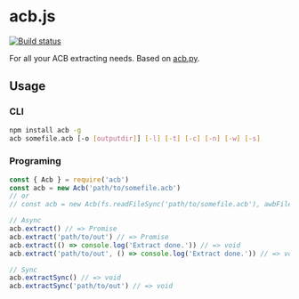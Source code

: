 # acb.js

[![Build status](https://travis-ci.com/toyobayashi/acb.js.svg?branch=master)](https://travis-ci.com/toyobayashi/acb.js/)

For all your ACB extracting needs. Based on [acb.py](https://github.com/summertriangle-dev/acb.py).

## Usage

### CLI

``` bash
npm install acb -g
acb somefile.acb [-o [outputdir]] [-l] [-t] [-c] [-n] [-w] [-s]
```

### Programing

``` js
const { Acb } = require('acb')
const acb = new Acb('path/to/somefile.acb')
// or
// const acb = new Acb(fs.readFileSync('path/to/somefile.acb'), awbFilePathOrBuffer)

// Async
acb.extract() // => Promise
acb.extract('path/to/out') // => Promise
acb.extract(() => console.log('Extract done.')) // => void
acb.extract('path/to/out', () => console.log('Extract done.')) // => void

// Sync
acb.extractSync() // => void
acb.extractSync('path/to/out') // => void
```

